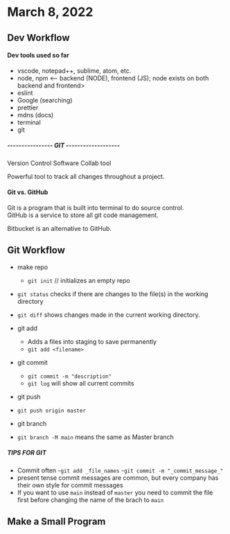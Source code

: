 # March 8, 2022

## Dev Workflow
#### Dev tools used so far
  * vscode, notepad++, sublime, atom, etc.
  * node, npm <-- backend (NODE), frontend (JS); node exists on both backend and frontend>
  * eslint
  * Google (searching)
  * prettier
  * mdns (docs)
  * terminal
  * git
  ##### ---------------- GIT -------------------
  Version Control Software
  Collab tool

  Powerful tool to track all changes throughout a project.

  #### Git vs. GitHub
  Git is a program that is built into terminal to do source control.  
  GitHub is a service to store all git code management.

  Bitbucket is an alternative to GitHub.

## Git Workflow
* make repo
  - `git init` // initializes an empty repo

* `git status` checks if there are changes to the file(s) in the working directory

* `git diff` shows changes made in the current working directory.

* git add 
  - Adds a files into staging to save permanently
  - `git add <filename>`

* git commit
  - `git commit -m "description"` 
  - `git log` will show all current commits

* git push
- `git push origin master`

* git branch
- `git branch -M main` means the same as Master branch

##### TIPS FOR GIT
- Commit often
-`git add _file_names`
-`git commit -m "_commit_message_"`
- present tense commit messages are common, but every company has their own style for commit messages
- If you want to use `main` instead of `master` you need to commit the file first before changing the name of the brach to `main`

## Make a Small Program